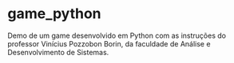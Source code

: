 # game_python
Demo de um game desenvolvido em Python com as instruções do professor Vinícius Pozzobon Borin, da faculdade de Análise e Desenvolvimento de Sistemas.
